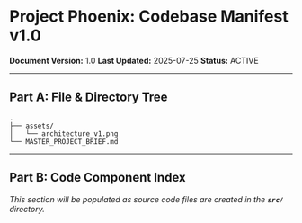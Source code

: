# Project Phoenix: Codebase Manifest v1.0

**Document Version:** 1.0
**Last Updated:** 2025-07-25
**Status:** ACTIVE

---

## Part A: File & Directory Tree

```plaintext
.
├── assets/
│   └── architecture_v1.png
└── MASTER_PROJECT_BRIEF.md
```

---

## Part B: Code Component Index

*This section will be populated as source code files are created in the **`src/`** directory.*
